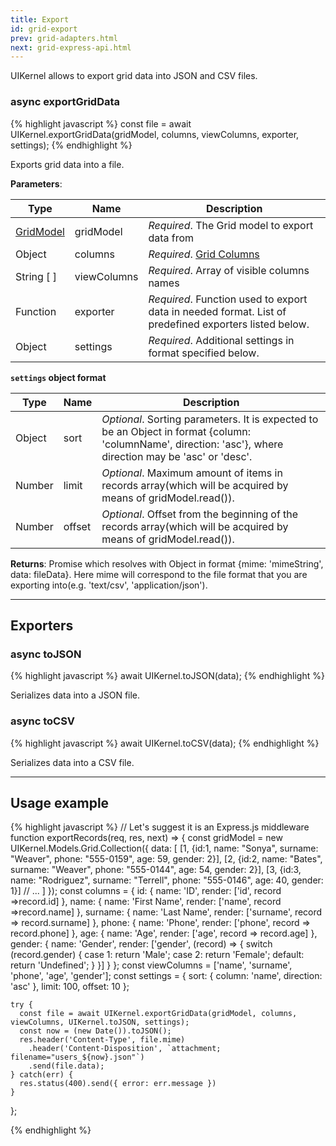 ```yaml
---
title: Export
id: grid-export
prev: grid-adapters.html
next: grid-express-api.html
---
```


UIKernel allows to export grid data into JSON and CSV files.

### async exportGridData

{% highlight javascript %}
  const file = await UIKernel.exportGridData(gridModel, columns, viewColumns, exporter, settings);
{% endhighlight %}

Exports grid data into a file.

**Parameters**:

| Type                                                  | Name        | Description                  |
|-------------------------------------------------------|-------------|------------------------------|
| [GridModel](/docs/grid-interface.html)                | gridModel   | *Required*. The Grid model to export data from |
| Object                                                | columns     | *Required*. [Grid Columns](/docs/grid-columns.html) |
| <span style="white-space:nowrap;"> String [ ] </span> | viewColumns | *Required*. Array of visible columns names |
| Function                                              | exporter    | *Required*. Function used to export data in needed format. List of predefined exporters listed below. |
| Object                                                | settings    | *Required*. Additional settings in format specified below. |

**`settings` object format**

| Type     | Name         | Description                 |
|----------|--------------|-----------------------------|
| Object   | sort         | *Optional*. Sorting parameters. It is expected to be an Object in format {column: 'columnName', direction: 'asc'}, where direction may be 'asc' or 'desc'.
| Number   | limit        | *Optional*. Maximum amount of items in records array(which will be acquired by means of gridModel.read()).
| Number   | offset       | *Optional*. Offset from the beginning of the records array(which will be acquired by means of gridModel.read()).

**Returns**: Promise which resolves with Object in format {mime: 'mimeString', data: fileData}.
Here mime will correspond to the file format that you are exporting into(e.g. 'text/csv', 'application/json').

---

## Exporters

### async toJSON
{% highlight javascript %}
  await UIKernel.toJSON(data);
{% endhighlight %}

Serializes data into a JSON file.

### async toCSV

{% highlight javascript %}
  await UIKernel.toCSV(data);
{% endhighlight %}

Serializes data into a CSV file.

----

## Usage example

{% highlight javascript %}
  // Let's suggest it is an Express.js middleware
  function exportRecords(req, res, next) => {
    const gridModel = new UIKernel.Models.Grid.Collection({
      data: [
        [1, {id:1, name: "Sonya", surname: "Weaver", phone: "555-0159", age: 59, gender: 2}],
        [2, {id:2, name: "Bates", surname: "Weaver", phone: "555-0144", age: 54, gender: 2}],
        [3, {id:3, name: "Rodriguez", surname: "Terrell", phone: "555-0146", age: 40, gender: 1}]
        // ...
      ]
    });
    const columns = {
      id: {
        name: 'ID',
        render: ['id', record =>record.id]
      },
      name: {
        name: 'First Name',
        render: ['name', record =>record.name]
      },
      surname: {
        name: 'Last Name',
        render: ['surname', record => record.surname]
      },
      phone: {
        name: 'Phone',
        render: ['phone', record => record.phone]
      },
      age: {
        name: 'Age',
        render: ['age', record => record.age]
      },
      gender: {
        name: 'Gender',
        render: ['gender', (record) => {
          switch (record.gender) {
            case 1:
              return 'Male';
            case 2:
              return 'Female';
            default:
              return 'Undefined';
          }
        }]
      }
    };
    const viewColumns = ['name', 'surname', 'phone', 'age', 'gender'];
    const settings = {
      sort: {
        column: 'name',
        direction: 'asc'
      },
      limit: 100,
      offset: 10
    };

    try {
      const file = await UIKernel.exportGridData(gridModel, columns, viewColumns, UIKernel.toJSON, settings);
      const now = (new Date()).toJSON();
      res.header('Content-Type', file.mime)
        .header('Content-Disposition', `attachment; filename="users_${now}.json"`)
        .send(file.data);
    } catch(err) {
      res.status(400).send({ error: err.message })
    }
  };

{% endhighlight %}
